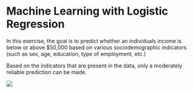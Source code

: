# Machine Learning with Logistic Regression

In this exercise, the goal is to predict whether an individuals income is below or above $50,000 based on various sociodemographic indicators (such as sex, age, education, type of employment, etc.)

Based on the indicators that are present in the data, only a moderately reliable prediction can be made.

<img src="github.com/bschmalbach/ML_LogReg/master/blob/Rplot.png">
